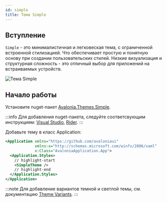 ```yaml
---
id: simple
title: Тема Simple
---
```


## Вступление

`Simple` - это минималистичная и легковеская тема, с ограниченной встроенной стилизацией.
Что обеспечивает простую и понятную основу при создании пользовательских стилей.
Низкие визуализация и структурная сложность - это отличный выбор для приложений на встраиваемых устройств.

![Тема Simple](/img/basics/user-interface/styling/simple-theme.png)

## Начало работы

Установите nuget-пакет [Avalonia.Themes.Simple](https://www.nuget.org/packages/Avalonia.Themes.Simple/). 

:::info
Для добавления nuget-пакета, следуйте соответсвующим инструкциям: [Visual Studio](https://learn.microsoft.com/en-us/nuget/quickstart/install-and-use-a-package-in-visual-studio), [Rider](https://www.jetbrains.com/help/rider/Using_NuGet.html).
:::

Добавьте тему в класс Application:

```xml title="App.axaml"
<Application xmlns="https://github.com/avaloniaui"
             xmlns:x="http://schemas.microsoft.com/winfx/2006/xaml"
             x:Class="AvaloniaApplication.App">
  <Application.Styles>
    // highlight-start
    <SimpleTheme />
    // highlight-end
  </Application.Styles>
</Application>

```

:::note
Для добавление вариантов темной и светлой темы, см. документацию [Theme Variants](../../../../guides/styles-and-resources/how-to-use-theme-variants.md).
:::